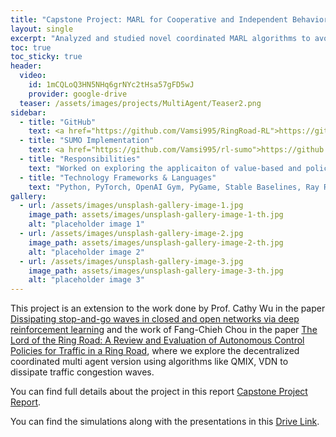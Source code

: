 ```yaml
---
title: "Capstone Project: MARL for Cooperative and Independent Behaviors on Highways and Ring Roads"
layout: single
excerpt: "Analyzed and studied novel coordinated MARL algorithms to avoid collisons on highways and dissipating traffic congestion waves in ring road systems. Developed cooperative and independent driving policies to multi agent systems in different traffic scenarios."
toc: true
toc_sticky: true
header:
  video:
    id: 1mCQLoQ3HN5NHq6grNYc2tHsa57gFD5wJ
    provider: google-drive
  teaser: /assets/images/projects/MultiAgent/Teaser2.png
sidebar:
  - title: "GitHub"
    text: <a href="https://github.com/Vamsi995/RingRoad-RL">https://github.com/Vamsi995/RingRoad-RL</a>
  - title: "SUMO Implementation"
    text: <a href="https://github.com/Vamsi995/rl-sumo">https://github.com/Vamsi995/rl-sumo</a>
  - title: "Responsibilities"
    text: "Worked on exploring the applicaiton of value-based and policy-based algorithms in mixed autonomy traffic."
  - title: "Technology Frameworks & Languages"
    text: "Python, PyTorch, OpenAI Gym, PyGame, Stable Baselines, Ray RLlib"
gallery:
  - url: /assets/images/unsplash-gallery-image-1.jpg
    image_path: assets/images/unsplash-gallery-image-1-th.jpg
    alt: "placeholder image 1"
  - url: /assets/images/unsplash-gallery-image-2.jpg
    image_path: assets/images/unsplash-gallery-image-2-th.jpg
    alt: "placeholder image 2"
  - url: /assets/images/unsplash-gallery-image-3.jpg
    image_path: assets/images/unsplash-gallery-image-3-th.jpg
    alt: "placeholder image 3"
---
```


This project is an extension to the work done by Prof. Cathy Wu in the paper [Dissipating stop-and-go waves in closed and open networks via deep reinforcement learning](https://ieeexplore.ieee.org/abstract/document/8569485) and the work of Fang-Chieh Chou in the paper [The Lord of the Ring Road: A Review and Evaluation of Autonomous Control Policies for Traffic in a Ring Road](https://dl.acm.org/doi/abs/10.1145/3494577), where we explore the decentralized coordinated multi agent version using algorithms like QMIX, VDN to dissipate traffic congestion waves.






You can find full details about the project in this report [Capstone Project Report](/assets/images/projects/MultiAgent/BTP.pdf).

You can find the simulations along with the presentations in this [Drive Link](https://drive.google.com/drive/folders/1VdRn0aM_W-nQtb3KEZMVHL057rLO4R5E?usp=sharing).